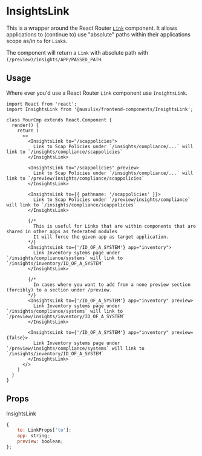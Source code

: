 # InsightsLink

This is a wrapper around the React Router [`Link`](https://reactrouter.com/en/main/components/link#link) component.
It allows applications to (continue to) use "absolute" paths within their applications scope as/in `to` for `Link`s.

The component will return a `Link` with absolute path with `(/preview)/insights/APP/PASSED_PATH`.

## Usage

Where ever you'd use a React Router `Link` component use `InsightsLink`.

```JSX
import React from 'react';
import InsightsLink from '@ausuliv/frontend-components/InsightsLink';

class YourCmp extends React.Component {
  render() {
    return (
      <>
        <InsightsLink to="/scappolicies">
          Link to Scap Policies under `/insights/compliance/...` will link to `/insights/compliance/scappolicies`
        </InsightsLink>

        <InsightsLink to="/scappolicies" preview>
          Link to Scap Policies under `/insights/compliance/...` will link to `/preview/insights/compliance/scappolicies`
        </InsightsLink>

        <InsightsLink to={{ pathname: '/scappolicies' }}>
          Link to Scap Policies under `/preview/insights/compliance` will link to `/insights/compliance/scappolicies`
        </InsightsLink>

        {/*
          This is useful for Links that are within components that are shared in other apps as federated modules
          It will force the given app as target application.
        */}
        <InsightsLink to={'/ID_OF_A_SYSTEM'} app="inventory">
          Link Inventory sytems page under `/insights/compliance/systems` will link to `/insights/inventory/ID_OF_A_SYSTEM`
        </InsightsLink>

        {/*
          In cases where you want to add from a none preview section (forcibly) to a section under /preview.
        */}
        <InsightsLink to={'/ID_OF_A_SYSTEM'} app="inventory" preview>
          Link Inventory sytems page under `/insights/compliance/systems` will link to `/preview/insights/inventory/ID_OF_A_SYSTEM`
        </InsightsLink>

        <InsightsLink to={'/ID_OF_A_SYSTEM'} app="inventory" preview={false}>
          Link Inventory sytems page under `/preview/insights/compliance/systems` will link to `/insights/inventory/ID_OF_A_SYSTEM`
        </InsightsLink>
      </>
    )
  }
}
```

## Props

InsightsLink

```javascript
{
    to: LinkProps['to'];
    app: string;
    preview: boolean;
};
```
